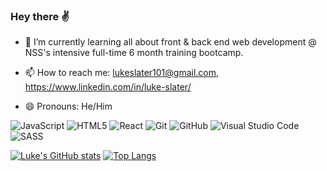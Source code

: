 ### Hey there ✌️

- 🌱 I’m currently learning all about front & back end web development @ NSS's intensive full-time 6 month training bootcamp.

- 📫 How to reach me: lukeslater101@gmail.com, https://www.linkedin.com/in/luke-slater/
- 😄 Pronouns: He/Him

![JavaScript](https://img.shields.io/badge/javascript-%23323330.svg?style=for-the-badge&logo=javascript&logoColor=%23F7DF1E) ![HTML5](https://img.shields.io/badge/html5-%23E34F26.svg?style=for-the-badge&logo=html5&logoColor=white) ![React](https://img.shields.io/badge/react-%2320232a.svg?style=for-the-badge&logo=react&logoColor=%2361DAFB)
![Git](https://img.shields.io/badge/git-%23F05033.svg?style=for-the-badge&logo=git&logoColor=white) ![GitHub](https://img.shields.io/badge/github-%23121011.svg?style=for-the-badge&logo=github&logoColor=white) ![Visual Studio Code](https://img.shields.io/badge/Visual%20Studio%20Code-0078d7.svg?style=for-the-badge&logo=visual-studio-code&logoColor=white) ![SASS](https://img.shields.io/badge/SASS-hotpink.svg?style=for-the-badge&logo=SASS&logoColor=white)

[![Luke's GitHub stats](https://github-readme-stats.vercel.app/api?username=LukeSlater02&show_icons=true&theme=dracula)](https://github.com/anuraghazra/github-readme-stats)
[![Top Langs](https://github-readme-stats.vercel.app/api/top-langs/?username=LukeSlater02&theme=dracula)](https://github.com/anuraghazra/github-readme-stats)
